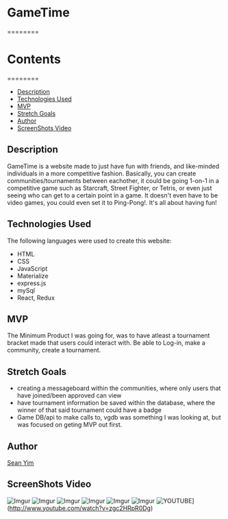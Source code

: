 # GameTime
========
# Contents
========
* [Description](https://github.com/superjjang1/gaming-frontend#Description)
* [Technologies Used](https://github.com/superjjang1/gaming-frontend#Technologies-Used)
* [MVP](https://github.com/superjjang1/gaming-frontend#MVP)
* [Stretch Goals](https://github.com/superjjang1/gaming-frontend#Stretch-Goals)
* [Author](https://github.com/superjjang1/gaming-frontend#Author)
* [ScreenShots Video](https://github.com/superjjang1/gaming-frontend#ScreenShots-Video)



Description 
---
GameTime is a website made to just have fun with friends, and like-minded individuals in a more competitive
fashion. Basically, you can create communities/tournaments between eachother, it could be going 1-on-1 in 
a competitive game such as Starcraft, Street Fighter, or Tetris, or even just seeing who can get to a certain point in a game. It doesn't even have to be video games, you could even set it to Ping-Pong!. 
It's all about having fun!


Technologies Used
---
The following languages were used to create this website:
* HTML
* CSS
* JavaScript
* Materialize
* express.js
* mySql
* React, Redux

MVP
---
The Minimum Product I was going for, was to have atleast a tournament bracket made that users
could interact with. Be able to Log-in, make a community, create a tournament.

Stretch Goals
---
* creating a messageboard within the communities, where only users that have joined/been approved can
view
* have tournament information be saved within the database, where the winner of that said tournament could
have a badge
* Game DB/api to make calls to, vgdb was something I was looking at, but was focused on geting MVP out first.

Author
---
[Sean Yim](https://github.com/superjjang1)

ScreenShots Video
---
![Imgur](https://i.imgur.com/GFGtoR3.png)
![Imgur](https://i.imgur.com/MtzvXoK.png)
![Imgur](https://i.imgur.com/SCqzhao.png)
![Imgur](https://i.imgur.com/8madG2G.png)
![Imgur](https://i.imgur.com/byGzuoA.png)
![Imgur](https://i.imgur.com/vTnTIwF.png)
![YOUTUBE](http://img.youtube.com/vi/zgc2HRpR0Dg/0.jpg)](http://www.youtube.com/watch?v=zgc2HRpR0Dg)

